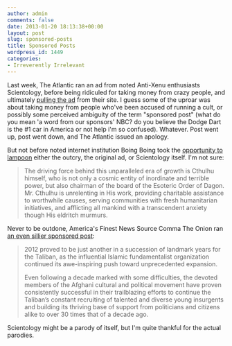 ```yaml
---
author: admin
comments: false
date: 2013-01-20 18:13:38+00:00
layout: post
slug: sponsored-posts
title: Sponsored Posts
wordpress_id: 1449
categories:
- Irreverently Irrelevant
---
```


Last week, The Atlantic ran an ad from noted Anti-Xenu enthusiasts Scientology, before being ridiculed for taking money from crazy people, and ultimately [pulling the ad](http://www.poynter.org/latest-news/mediawire/200593/the-atlantic-pulls-sponsored-content-from-church-of-scientology/) from their site. I guess some of the uproar was about taking money from people who've been accused of running a cult, or possibly some perceived ambiguity of the term "sponsored post" (what do you mean 'a word from our sponsors' NBC? do you believe the Dodge Dart is the #1 car in America or not help i'm so confused). Whatever. Post went up, post went down, and The Atlantic issued an apology. 

But not before noted internet institution Boing Boing took the [opportunity to lampoon](http://boingboing.net/2013/01/14/dread-cthulhu-leads-his-cult-t.html) either the outcry, the original ad, or Scientology itself. I'm not sure:

> The driving force behind this unparalleled era of growth is Cthulhu himself, who is not only a cosmic entity of inordinate and terrible power, but also chairman of the board of the Esoteric Order of Dagon. Mr. Cthulhu is unrelenting in His work, providing charitable assistance to worthwhile causes, serving communities with fresh humanitarian initiatives, and afflicting all mankind with a transcendent anxiety though His eldritch murmurs.

Never to be outdone, America's Finest News Source Comma The Onion ran [an even sillier sponsored post](http://www.theonion.com/articles/sponsored-the-taliban-is-a-vibrant-and-thriving-po,30910/?ref=auto): 

> 2012 proved to be just another in a succession of landmark years for the Taliban, as the influential Islamic fundamentalist organization continued its awe-inspiring push toward unprecedented expansion.
>
> Even following a decade marked with some difficulties, the devoted members of the Afghani cultural and political movement have proven consistently successful in their trailblazing efforts to continue the Taliban’s constant recruiting of talented and diverse young insurgents and building its thriving base of support from politicians and citizens alike to over 30 times that of a decade ago.

Scientology might be a parody of itself, but I'm quite thankful for the actual parodies.
